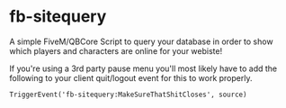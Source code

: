 # fb-sitequery
A simple FiveM/QBCore Script to query your database in order to show which players and characters are online for your webiste!

If you're using a 3rd party pause menu you'll most likely have to add the following to your client quit/logout event for this to work properly.
```
TriggerEvent('fb-sitequery:MakeSureThatShitCloses', source)
```